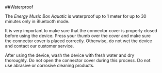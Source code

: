 ##Waterproof

The *Energy Music Box Aquatic* is waterproof up to 1 meter for up to 30 minutes only in Bluetooth mode.

It is very important to make sure that the connector cover is properly closed before using the device. Press your thumb over the cover and make sure  the connector cover is placed correctly. Otherwise, do not wet the device and contact our customer service.

After using the device, wash the device with fresh water and dry thoroughly. Do not open the connector cover during this process. Do not use abrasive or corrosive cleaning products.
